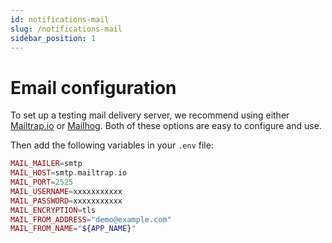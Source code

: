 ```yaml
---
id: notifications-mail
slug: /notifications-mail
sidebar_position: 1
---
```

# Email configuration

To set up a testing mail delivery server, we recommend using either
[Mailtrap.io](http://mailtrap.io/) or [Mailhog](https://github.com/mailhog/MailHog).
Both of these options are easy to configure and use.

Then add the following variables in your `.env` file:

```php
MAIL_MAILER=smtp
MAIL_HOST=smtp.mailtrap.io
MAIL_PORT=2525
MAIL_USERNAME=xxxxxxxxxxx
MAIL_PASSWORD=xxxxxxxxxxx
MAIL_ENCRYPTION=tls
MAIL_FROM_ADDRESS="demo@example.com"
MAIL_FROM_NAME="${APP_NAME}"
```
